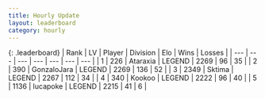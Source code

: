 ```yaml
---
title: Hourly Update
layout: leaderboard
category: hourly
---
```


{: .leaderboard}
| Rank | LV | Player | Division | Elo | Wins | Losses |
| --- | --- | --- | --- | --- | --- | --- |
| <span data-change="0">1</span> | 226 | <span title="ID: 745153">Ataraxia</span> | LEGEND | <span data-change="0">2269</span> | <span data-change="0">96</span> | <span data-change="0">35</span> |
| <span data-change="0">2</span> | 390 | <span title="ID: 650626">GonzaloJara</span> | LEGEND | <span data-change="0">2269</span> | <span data-change="0">136</span> | <span data-change="0">52</span> |
| <span data-change="0">3</span> | 2349 | <span title="ID: 353063">Sktima</span> | LEGEND | <span data-change="0">2267</span> | <span data-change="0">112</span> | <span data-change="0">34</span> |
| <span data-change="1">4</span> | 340 | <span title="ID: 598288">Kookoo</span> | LEGEND | <span data-change="0">2222</span> | <span data-change="0">96</span> | <span data-change="0">40</span> |
| <span data-change="1">5</span> | 1136 | <span title="ID: 41925">lucapoke</span> | LEGEND | <span data-change="0">2215</span> | <span data-change="0">41</span> | <span data-change="0">6</span> |